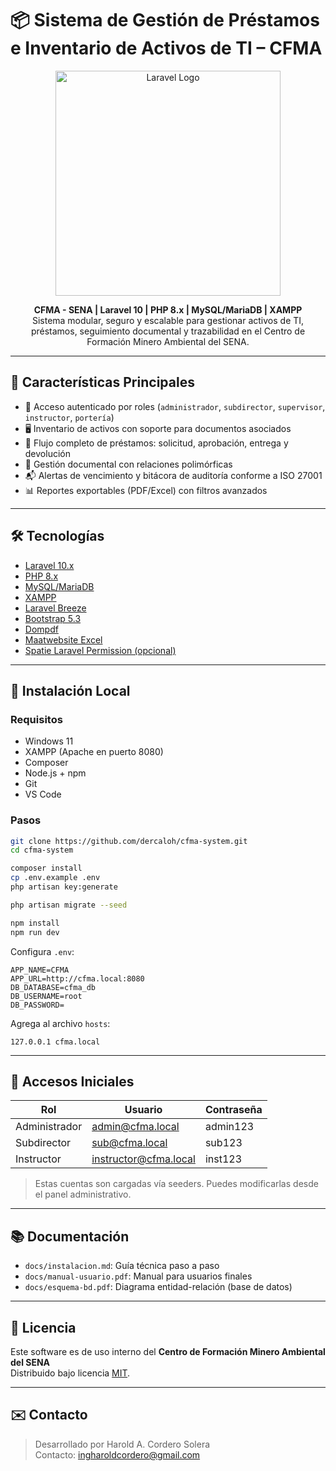 # 📦 Sistema de Gestión de Préstamos e Inventario de Activos de TI – CFMA

<p align="center">
    <img src="https://raw.githubusercontent.com/laravel/art/master/logo-lockup/5%20SVG/2%20CMYK/1%20Full%20Color/laravel-logolockup-cmyk-red.svg" width="360" alt="Laravel Logo">
</p>

<p align="center">
    <strong>CFMA - SENA | Laravel 10 | PHP 8.x | MySQL/MariaDB | XAMPP</strong><br>
    Sistema modular, seguro y escalable para gestionar activos de TI, préstamos, seguimiento documental y trazabilidad en el Centro de Formación Minero Ambiental del SENA.
</p>

---

## 🧩 Características Principales

- 🔐 Acceso autenticado por roles (`administrador`, `subdirector`, `supervisor`, `instructor`, `portería`)
- 🖥️ Inventario de activos con soporte para documentos asociados
- 🔄 Flujo completo de préstamos: solicitud, aprobación, entrega y devolución
- 📎 Gestión documental con relaciones polimórficas
- 📬 Alertas de vencimiento y bitácora de auditoría conforme a ISO 27001
- 📊 Reportes exportables (PDF/Excel) con filtros avanzados

---

## 🛠️ Tecnologías

- [Laravel 10.x](https://laravel.com)
- [PHP 8.x](https://www.php.net/)
- [MySQL/MariaDB](https://www.mysql.com/)
- [XAMPP](https://www.apachefriends.org/)
- [Laravel Breeze](https://laravel.com/docs/starter-kits#breeze)
- [Bootstrap 5.3](https://getbootstrap.com/)
- [Dompdf](https://github.com/barryvdh/laravel-dompdf)
- [Maatwebsite Excel](https://laravel-excel.com/)
- [Spatie Laravel Permission (opcional)](https://spatie.be/docs/laravel-permission/)

---

## 🚀 Instalación Local

### Requisitos

- Windows 11
- XAMPP (Apache en puerto 8080)
- Composer
- Node.js + npm
- Git
- VS Code

### Pasos

```bash
git clone https://github.com/dercaloh/cfma-system.git
cd cfma-system

composer install
cp .env.example .env
php artisan key:generate

php artisan migrate --seed

npm install
npm run dev
```

Configura `.env`:

```dotenv
APP_NAME=CFMA
APP_URL=http://cfma.local:8080
DB_DATABASE=cfma_db
DB_USERNAME=root
DB_PASSWORD=
```

Agrega al archivo `hosts`:

```
127.0.0.1 cfma.local
```

---

## 🔐 Accesos Iniciales

| Rol           | Usuario                | Contraseña |
|---------------|------------------------|------------|
| Administrador | admin@cfma.local       | admin123   |
| Subdirector   | sub@cfma.local         | sub123     |
| Instructor    | instructor@cfma.local  | inst123    |

> Estas cuentas son cargadas vía seeders. Puedes modificarlas desde el panel administrativo.

---

## 📚 Documentación

- `docs/instalacion.md`: Guía técnica paso a paso
- `docs/manual-usuario.pdf`: Manual para usuarios finales
- `docs/esquema-bd.pdf`: Diagrama entidad-relación (base de datos)

---

## 📜 Licencia

Este software es de uso interno del **Centro de Formación Minero Ambiental del SENA**  
Distribuido bajo licencia [MIT](https://opensource.org/licenses/MIT).

---

## ✉️ Contacto

> Desarrollado por Harold A. Cordero Solera  
> Contacto: [ingharoldcordero@gmail.com](mailto:ingharoldcordero@gmail.com)

